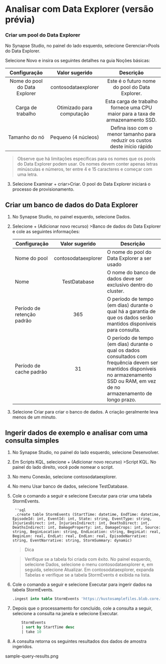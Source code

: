 # Analisar com Data Explorer (versão prévia)

### Criar um pool do Data Explorer

No Synapse Studio, no painel do lado esquerdo, selecione Gerenciar>Pools do Data Explorer.

Selecione Novo e insira os seguintes detalhes na guia Noções básicas:


| Configuração        | Valor sugerido           | Descrição  |
|:-------------: |:-------------:| :-----: |
| Nome do pool do Data Explorer | contosodataexplorer | Este é o futuro nome do pool do Data Explorer. |
| Carga de trabalho|Otimizado para computação|Esta carga de trabalho fornece uma CPU maior para a taxa de armazenamento SSD. |
| Tamanho do nó | Pequeno (4 núcleos)|Defina isso com o menor tamanho para reduzir os custos deste início rápido |



>Observe que há limitações específicas para os nomes que os pools do Data Explorer podem usar. Os nomes devem conter apenas letras minúsculas e números, ter entre 4 e 15 caracteres e começar com uma letra.

3. Selecione Examinar + criar>Criar. O pool do Data Explorer iniciará o processo de provisionamento.

## Criar um banco de dados do Data Explorer

1. No Synapse Studio, no painel esquerdo, selecione Dados.

2. Selecione + (Adicionar novo recurso) >Banco de dados do Data Explorer e cole as seguintes informações:

    | Configuração	| Valor sugerido	| Descrição |
    |-------------|:---------------:|-------------|
    | Nome do pool	| contosodataexplorer	| O nome do pool do Data Explorer a ser usado |
    | Nome	| TestDatabase	| O nome do banco de dados deve ser exclusivo dentro do cluster. |
    | Período de retenção padrão	| 365	| O período de tempo (em dias) durante o qual há a garantia de que os dados serão mantidos disponíveis para consulta.	| O período é medido a partir do momento em que os dados são incluídos. |
    | Período de cache padrão	| 31	| O período de tempo (em dias) durante o qual os dados consultados com frequência devem ser mantidos disponíveis no armazenamento SSD ou RAM, em vez de no armazenamento de longo prazo. |

3. Selecione Criar para criar o banco de dados. A criação geralmente leva menos de um minuto.

## Ingerir dados de exemplo e analisar com uma consulta simples

1. No Synapse Studio, no painel do lado esquerdo, selecione Desenvolver.
2. Em Scripts KQL, selecione + (Adicionar novo recurso) >Script KQL. No painel do lado direito, você pode nomear o script.
3. No menu Conexão, selecione contosodataexplorer.
4. No menu Usar banco de dados, selecione TestDatabase.
5. Cole o comando a seguir e selecione Executar para criar uma tabela StormEvents.

        ''sql
        .create table StormEvents (StartTime: datetime, EndTime: datetime, EpisodeId: int, EventId: int, State: string, EventType: string, InjuriesDirect: int, InjuriesIndirect: int, DeathsDirect: int, DeathsIndirect: int, DamageProperty: int, DamageCrops: int, Source: string, BeginLocation: string, EndLocation: string, BeginLat: real, BeginLon: real, EndLat: real, EndLon: real, EpisodeNarrative: string, EventNarrative: string, StormSummary: dynamic)


    > Dica

    > Verifique se a tabela foi criada com êxito. No painel esquerdo, selecione Dados, selecione o menu contosodataexplorer e, em seguida, selecione Atualizar. Em contosodataexplorer, expanda Tabelas e verifique se a tabela StormEvents é exibida na lista.

6. Cole o comando a seguir e selecione Executar para ingerir dados na tabela StormEvents.

    ```sql
    .ingest into table StormEvents 'https://kustosamplefiles.blob.core.windows.net/samplefiles/StormEvents.csv?sv=2019-12-12&ss=b&srt=o&sp=r&se=2022-09-05T02:23:52Z&st=2020-09-04T18:23:52Z&spr=https&sig=VrOfQMT1gUrHltJ8uhjYcCequEcfhjyyMX%2FSc3xsCy4%3D' with (ignoreFirstRecord=true)

7. Depois que o processamento for concluído, cole a consulta a seguir, selecione a consulta na janela e selecione Executar.

    ```sql
        StormEvents
        | sort by StartTime desc
        | take 10

8. A consulta retorna os seguintes resultados dos dados de amostra ingeridos.

sample-query-results.png
